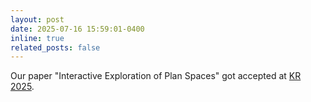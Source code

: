 ```yaml
---
layout: post
date: 2025-07-16 15:59:01-0400
inline: true
related_posts: false
---
```


Our paper "Interactive Exploration of Plan Spaces" got accepted at <a href="https://kr.org/KR2025/" target="_blank">KR 2025<a>.
